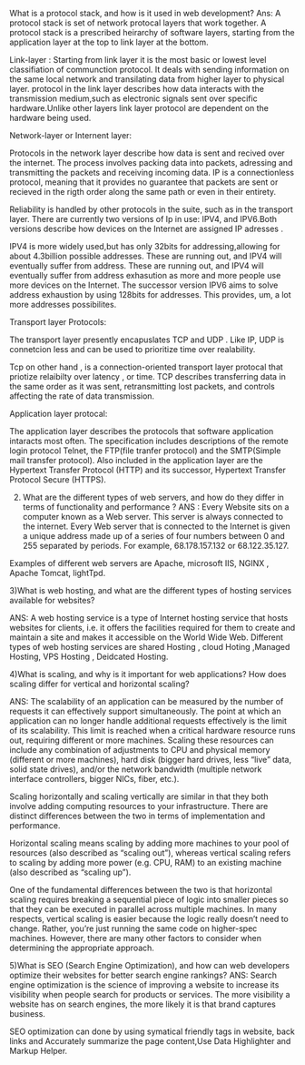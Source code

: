 What is a protocol stack, and how is it used in web development?
Ans: A protocol stack is set of network protocal layers that work together. A protocol stack is a prescribed heirarchy of software layers, starting from the application layer at the top to link layer at the bottom.

Link-layer :
Starting from  link layer it is the most basic or lowest level classifiation of communction protocol. It deals with sending information on the same local network and transilating data from higher layer to physical layer.
protocol in the link layer describes how data interacts with the transmission medium,such as electronic signals sent over specific hardware.Unlike other layers link layer protocol are dependent on the hardware being used.

Network-layer or Internent layer:

Protocols in the network layer describe how data is sent and recived over the internet. The process involves packing data into packets, adressing and transmitting the packets and receiving incoming data. IP is a connectionless protocol, meaning that it provides no guarantee that packets are sent or recieved in the rigth order along the same path or even in their entirety.

Reliability is handled by other protocols in the suite, such as in the transport layer. There are currently two versions of Ip in use: IPV4, and IPV6.Both versions describe how devices on the Internet are assigned IP adresses . 

IPV4 is more widely used,but has only 32bits for addressing,allowing for about 4.3billion possible addresses. These are running out, and IPV4 will eventually suffer from address. These are running out, and IPV4 will eventually suffer from address exhasution as more 
and more people use more devices on the Internet. The successor version IPV6 aims to solve address exhaustion by using 128bits for addresses. This provides, um, a lot more addresses possibilites.

Transport layer Protocols:

The transport layer presently encapuslates TCP and UDP . Like IP, UDP is connetcion less and can be used to prioritize time over realability.

Tcp on other hand , is a connection-oriented transport layer protocal that priotize relaibilty over latency , or time. TCP describes transferring data  in the same order as it was sent, retransmitting lost packets, and controls affecting the rate of data transmission.

Application layer protocal:

The application  layer describes the protocols that software application intaracts most often. The specification includes descriptions of the remote login protocol Telnet, the FTP(file tranfer protocol) and the SMTP(Simple mail transfer protocol).
Also included in the application layer are the Hypertext Transfer Protocol (HTTP) and its successor, Hypertext Transfer Protocol Secure (HTTPS).


2) What are the different types of web servers, and how do they differ in terms of functionality and performance ?
ANS : Every Website sits on a computer known as a Web server. This server is always connected to the internet. Every Web server that is connected to the Internet is given a unique address made up of a series of four numbers between 0 and 255 separated by periods. For example, 68.178.157.132 or 68.122.35.127.

Examples of different web servers are Apache, microsoft IIS, NGINX , Apache Tomcat, lightTpd.

3)What is web hosting, and what are the different types of hosting services available for websites?

ANS: A web hosting service is a type of Internet hosting service that hosts websites for clients, i.e. it offers the facilities required for them to create and maintain a site and makes it accessible on the World Wide Web. 
Different types of web hosting services are shared Hosting , cloud Hoting ,Managed Hosting, VPS Hosting , Deidcated Hosting.

4)What is scaling, and why is it important for web applications? How does scaling differ for vertical and horizontal scaling?

ANS: The scalability of an application can be measured by the number of requests it can effectively support simultaneously. The point at which an application can no longer handle additional requests effectively is the limit of its scalability. This limit is reached when a critical hardware resource runs out, requiring different or more machines. Scaling these resources can include any combination of adjustments to CPU and physical memory (different or more machines), hard disk (bigger hard drives, less “live” data, solid state drives), and/or the network bandwidth (multiple network interface controllers, bigger NICs, fiber, etc.).

Scaling horizontally and scaling vertically are similar in that they both involve adding computing resources to your infrastructure. There are distinct differences between the two in terms of implementation and performance.

Horizontal scaling means scaling by adding more machines to your pool of resources (also described as “scaling out”), whereas vertical scaling refers to scaling by adding more power (e.g. CPU, RAM) to an existing machine (also described as “scaling up”).

One of the fundamental differences between the two is that horizontal scaling requires breaking a sequential piece of logic into smaller pieces so that they can be executed in parallel across multiple machines. In many respects, vertical scaling is easier because the logic really doesn’t need to change. Rather, you’re just running the same code on higher-spec machines. However, there are many other factors to consider when determining the appropriate approach.

5)What is SEO (Search Engine Optimization), and how can web developers optimize their websites for better search engine rankings?
ANS: Search engine optimization is the science of improving a website to increase its visibility when people search for products or services. The more visibility a website has on search engines, the more likely it is that brand captures business. 

SEO optimization can done by using symatical friendly tags in website, back links and Accurately summarize the page content,Use Data Highlighter and Markup Helper.